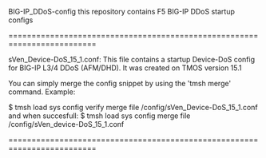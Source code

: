 BIG-IP_DDoS-config
this repository contains F5 BIG-IP DDoS startup configs


=========================================================================

sVen_Device-DoS_15_1.conf: 
This file contains a startup Device-DoS config for BIG-IP L3/4 DDoS (AFM/DHD). It was created on TMOS version 15.1

You can simply merge the config snippet by using the 'tmsh merge' command.
Example: 

$ tmsh load sys config verify merge file /config/sVen_Device-DoS_15_1.conf
and when succesfull: 
$ tmsh load sys config merge file /config/sVen_device-DoS_15_1.conf

=========================================================================


